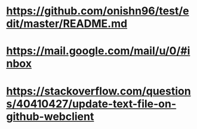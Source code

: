 # https://github.com/onishn96/test/edit/master/README.md
# https://mail.google.com/mail/u/0/#inbox
# https://stackoverflow.com/questions/40410427/update-text-file-on-github-webclient
